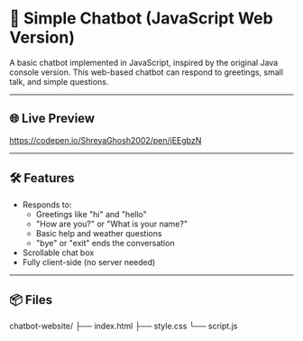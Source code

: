 # 💬 Simple Chatbot (JavaScript Web Version)

A basic chatbot implemented in JavaScript, inspired by the original Java console version. This web-based chatbot can respond to greetings, small talk, and simple questions.

---

## 🌐 Live Preview

https://codepen.io/ShreyaGhosh2002/pen/jEEgbzN

---

## 🛠 Features

- Responds to:
  - Greetings like "hi" and "hello"
  - "How are you?" or "What is your name?"
  - Basic help and weather questions
  - "bye" or "exit" ends the conversation
- Scrollable chat box
- Fully client-side (no server needed)

---

## 📦 Files
chatbot-website/
├── index.html
├── style.css
└── script.js

